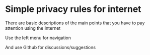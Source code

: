 # Simple privacy rules for internet

There are basic descriptions of the main points that you have to pay attention using the Internet

Use the left menu for navigation

And use Github for discussions/suggestions
